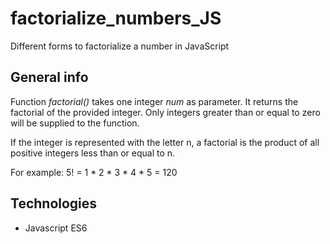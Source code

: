 # factorialize_numbers_JS
Different forms to factorialize a number in JavaScript

## General info

Function _factorial()_ takes one integer _num_ as parameter.  It returns the factorial of the provided integer.  Only integers greater than or equal to zero will be supplied to the function.

If the integer is represented with the letter n, a factorial is the product of all positive integers less than or equal to n.

For example: 5! = 1 * 2 * 3 * 4 * 5 = 120 


## Technologies
* Javascript ES6
